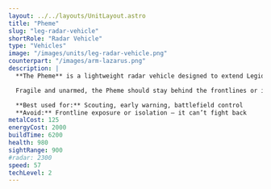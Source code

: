 ```yaml
---
layout: ../../layouts/UnitLayout.astro
title: "Pheme"
slug: "leg-radar-vehicle"
shortRole: "Radar Vehicle"
type: "Vehicles"
image: "/images/units/leg-radar-vehicle.png"
counterpart: "/images/arm-lazarus.png"
description: |
  **The Pheme** is a lightweight radar vehicle designed to extend Legion's battlefield awareness with long-range detection capabilities. While it lacks direct combat abilities, its superior radar and vision range make it essential for tracking enemy movements and planning engagements.

  Fragile and unarmed, the Pheme should stay behind the frontlines or in safe flanking positions, feeding critical intelligence to your army. Its mobility allows for repositioning when the front shifts — just don’t let it wander into danger.

  **Best used for:** Scouting, early warning, battlefield control  
  **Avoid:** Frontline exposure or isolation — it can’t fight back
metalCost: 125
energyCost: 2000
buildTime: 6200
health: 980
sightRange: 900
#radar: 2300
speed: 57
techLevel: 2
---
```

